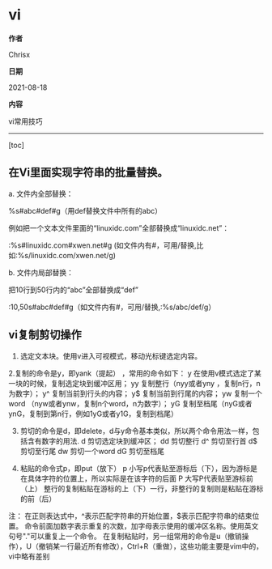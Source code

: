 # vi

**作者**

Chrisx

**日期**

2021-08-18

**内容**

vi常用技巧

----

[toc]

## 在Vi里面实现字符串的批量替换。

a. 文件内全部替换：

%s#abc#def#g（用def替换文件中所有的abc）

例如把一个文本文件里面的“linuxidc.com”全部替换成“linuxidc.net”：

:%s#linuxidc.com#xwen.net#g (如文件内有#，可用/替换,比如:%s/linuxidc.com/xwen.net/g)

b. 文件内局部替换：

把10行到50行内的“abc”全部替换成“def”

:10,50s#abc#def#g（如文件内有#，可用/替换,:%s/abc/def/g）

## vi复制剪切操作

1. 选定文本块。使用v进入可视模式，移动光标键选定内容。

2.复制的命令是y，即yank（提起） ，常用的命令如下：
    y      在使用v模式选定了某一块的时候，复制选定块到缓冲区用；
    yy    复制整行（nyy或者yny ，复制n行，n为数字）；
    y^   复制当前到行头的内容；
    y$    复制当前到行尾的内容；
    yw   复制一个word （nyw或者ynw，复制n个word，n为数字）；
    yG    复制至档尾（nyG或者ynG，复制到第n行，例如1yG或者y1G，复制到档尾） 
   
3. 剪切的命令是d，即delete，d与y命令基本类似，所以两个命令用法一样，包括含有数字的用法. 
    d      剪切选定块到缓冲区；
    dd    剪切整行
    d^    剪切至行首
    d$     剪切至行尾
    dw    剪切一个word
    dG     剪切至档尾 
   
4. 粘贴的命令式p，即put（放下）
    p      小写p代表贴至游标后（下），因为游标是在具体字符的位置上，所以实际是在该字符的后面
    P      大写P代表贴至游标前（上）
    整行的复制粘贴在游标的上（下）一行，非整行的复制则是粘贴在游标的前（后）

注：
     在正则表达式中，^表示匹配字符串的开始位置，$表示匹配字符串的结束位置。
     命令前面加数字表示重复的次数，加字母表示使用的缓冲区名称。使用英文句号"."可以重复上一个命令。
     在复制粘贴时，另一组常用的命令是u（撤销操作），U（撤销某一行最近所有修改），Ctrl+R（重做），这些功能主要是vim中的，vi中略有差别
